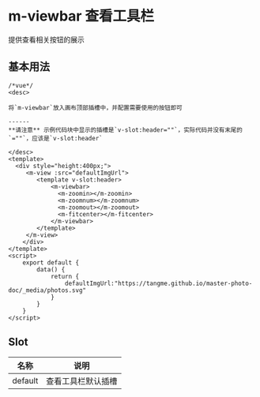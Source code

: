 # m-viewbar 查看工具栏
提供查看相关按钮的展示

## 基本用法
```
/*vue*/
<desc>

将`m-viewbar`放入画布顶部插槽中，并配置需要使用的按钮即可

------
**请注意** 示例代码块中显示的插槽是`v-slot:header=""`，实际代码并没有末尾的`=""`，应该是`v-slot:header`

</desc>
<template>
  <div style="height:400px;">
	 <m-view :src="defaultImgUrl">
	 	<template v-slot:header>
			<m-viewbar>
			  <m-zoomin></m-zoomin>
			  <m-zoomnum></m-zoomnum>
			  <m-zoomout></m-zoomout>
			  <m-fitcenter></m-fitcenter>
			</m-viewbar>
		</template>
	 </m-view>
	</div>
</template>
<script>
	export default {
		data() {
			return {
				defaultImgUrl:"https://tangme.github.io/master-photo-doc/_media/photos.svg"
			}
		}
	}
</script>
```

## Slot
| 名称    | 说明               |
| ------- | ------------------ |
| default | 查看工具栏默认插槽 |
